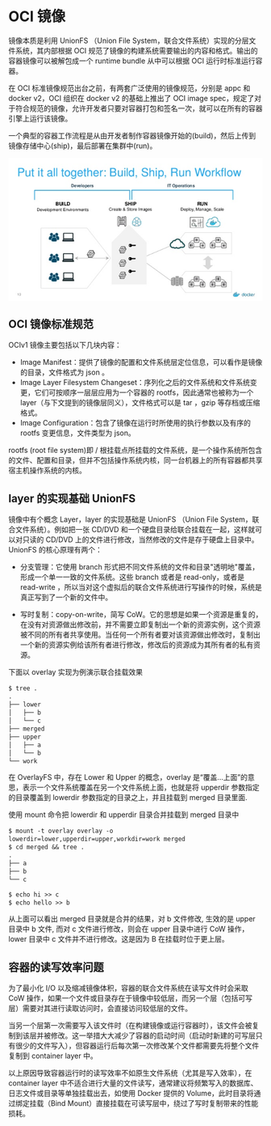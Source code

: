 # OCI 镜像

镜像本质是利用 UnionFS （Union File System，联合文件系统）实现的分层文件系统，其内部根据 OCI  规范了镜像的构建系统需要输出的内容和格式。输出的容器镜像可以被解包成一个 runtime bundle 从中可以根据 OCI 运行时标准运行容器。

在 OCI 标准镜像规范出台之前，有两套广泛使用的镜像规范，分别是 appc 和 docker v2，OCI 组织在 docker v2 的基础上推出了 OCI image spec，规定了对于符合规范的镜像，允许开发者只要对容器打包和签名一次，就可以在所有的容器引擎上运行该镜像。

一个典型的容器工作流程是从由开发者制作容器镜像开始的(build)，然后上传到镜像存储中心(ship)，最后部署在集群中(run)。

<div  align="center">
	<img src="../assets/image-work.png" width = "550"  align=center />
</div>

## OCI 镜像标准规范

OCIv1 镜像主要包括以下几块内容：

- Image Manifest：提供了镜像的配置和文件系统层定位信息，可以看作是镜像的目录，文件格式为 json 。
- Image Layer Filesystem Changeset：序列化之后的文件系统和文件系统变更，它们可按顺序一层层应用为一个容器的 rootfs，因此通常也被称为一个 layer（与下文提到的镜像层同义），文件格式可以是 tar ，gzip 等存档或压缩格式。
- Image Configuration：包含了镜像在运行时所使用的执行参数以及有序的 rootfs 变更信息，文件类型为 json。


rootfs (root file system)即 / 根挂载点所挂载的文件系统，是一个操作系统所包含的文件、配置和目录，但并不包括操作系统内核，同一台机器上的所有容器都共享宿主机操作系统的内核。


## layer 的实现基础 UnionFS

镜像中有个概念 Layer，layer 的实现基础是 UnionFS （Union File System，联合文件系统）。例如把一张 CD/DVD 和一个硬盘目录给联合挂载在一起，这样就可以对只读的 CD/DVD 上的文件进行修改，当然修改的文件是存于硬盘上目录中。UnionFS 的核心原理有两个：

- 分支管理：它使用 branch 形式把不同文件系统的文件和目录"透明地"覆盖，形成一个单一一致的文件系统。这些 branch 或者是 read-only，或者是 read-write ，所以当对这个虚拟后的联合文件系统进行写操作的时候，系统是真正写到了一个新的文件中。

- 写时复制：copy-on-write，简写 CoW。它的思想是如果一个资源是重复的，在没有对资源做出修改前，并不需要立即复制出一个新的资源实例，这个资源被不同的所有者共享使用。当任何一个所有者要对该资源做出修改时，复制出一个新的资源实例给该所有者进行修改，修改后的资源成为其所有者的私有资源。



下面以 overlay 实现为例演示联合挂载效果

```
$ tree .
.
├── lower
│   ├── b
│   └── c
├── merged
├── upper
│   ├── a
│   └── b
└── work
```

在 OverlayFS 中，存在 Lower 和 Upper 的概念，overlay 是“覆盖…上面”的意思，表示一个文件系统覆盖在另一个文件系统上面，也就是将 upperdir 参数指定的目录覆盖到 lowerdir 参数指定的目录之上，并且挂载到 merged 目录里面.

使用 mount 命令把 lowerdir 和 upperdir 目录合并挂载到 merged 目录中

```
$ mount -t overlay overlay -o lowerdir=lower,upperdir=upper,workdir=work merged
$ cd merged && tree .
.
├── a
├── b
└── c
```

```
$ echo hi >> c
$ echo hello >> b
```

从上面可以看出 merged 目录就是合并的结果，对 b 文件修改, 生效的是 upper 目录中 b 文件, 而对 c 文件进行修改，则会在 upper 目录中进行 CoW 操作，lower 目录中 c 文件并不进行修改。这是因为 B 在挂载时位于更上层。


## 容器的读写效率问题

为了最小化 I/O 以及缩减镜像体积，容器的联合文件系统在读写文件时会采取CoW 操作，如果一个文件或目录存在于镜像中较低层，而另一个层（包括可写层）需要对其进行读取访问时，会直接访问较低层的文件。

当另一个层第一次需要写入该文件时（在构建镜像或运行容器时），该文件会被复制到该层并被修改。这一举措大大减少了容器的启动时间（启动时新建的可写层只有很少的文件写入），但容器运行后每次第一次修改某个文件都需要先将整个文件复制到 container layer 中。

以上原因导致容器运行时的读写效率不如原生文件系统（尤其是写入效率），在 container layer 中不适合进行大量的文件读写，通常建议将频繁写入的数据库、日志文件或目录等单独挂载出去，如使用 Docker 提供的 Volume，此时目录将通过绑定挂载（Bind Mount）直接挂载在可读写层中，绕过了写时复制带来的性能损耗。
